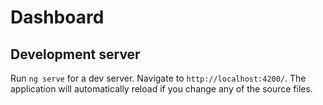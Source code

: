 # Dashboard


## Development server

Run `ng serve` for a dev server. Navigate to `http://localhost:4200/`. The application will automatically reload if you change any of the source files.

